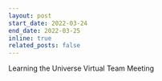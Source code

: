 ```yaml
---
layout: post
start_date: 2022-03-24
end_date: 2022-03-25
inline: true
related_posts: false
---
```


Learning the Universe Virtual Team Meeting
